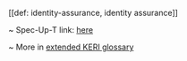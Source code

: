 [[def: identity-assurance, identity assurance]]

~ Spec-Up-T link: <a href='https://weboftrust.github.io/WOT-terms/docs/glossary/identity-assurance'>here</a>

~ More in <a href="https://weboftrust.github.io/WOT-terms/docs/glossary/identity-assurance">extended KERI glossary</a>
